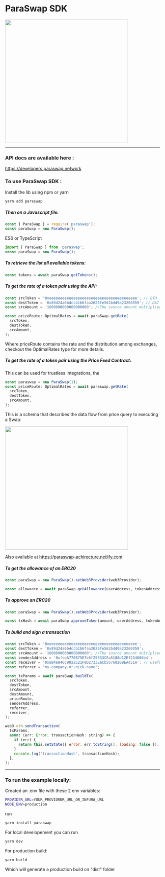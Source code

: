 # ParaSwap SDK

<img src="https://paraswap-achirecture.netlify.com/logo.png" width="400px" >

---

### API docs are available here :

https://developers.paraswap.network

### To use ParaSwap SDK :

Install the lib using npm or yarn

```bash
yarn add paraswap
```

##### Then on a Javascript file:

```javascript
const { ParaSwap } = require('paraswap');
const paraSwap = new ParaSwap();
```

ES6 or TypeScript

```typescript
import { ParaSwap } from 'paraswap';
const paraSwap = new ParaSwap();
```

##### To retrieve the list all available tokens:

```javascript
const tokens = await paraSwap.getTokens();
```

##### To get the rate of a token pair using the API:

```javascript
const srcToken = '0xeeeeeeeeeeeeeeeeeeeeeeeeeeeeeeeeeeeeeeee'; // ETH
const destToken = '0x89d24a6b4ccb1b6faa2625fe562bdd9a23260359'; // DAI
const srcAmount = '1000000000000000000'; //The source amount multiplied by its decimals: 10 ** 18 here

const priceRoute: OptimalRates = await paraSwap.getRate(
  srcToken,
  destToken,
  srcAmount,
);
```

Where priceRoute contains the rate and the distribution among exchanges, checkout the OptimalRates type for more details.

##### To get the rate of a token pair using the Price Feed Contract:

This can be used for trustless integrations, the

```javascript
const paraswap = new ParaSwap(1);
const priceRoute: OptimalRates = await paraswap.getRate(
  srcToken,
  destToken,
  srcAmount,
);
```

This is a schema that describes the data flow from price query to executing a Swap:

<img src="https://paraswap-achirecture.netlify.com/ParaSwapDeveloper.png" width="400px" >

Also available at https://paraswap-achirecture.netlify.com

##### To get the allowance of an ERC20

```javascript
const paraSwap = new ParaSwap().setWeb3Provider(web3Provider);

const allowance = await paraSwap.getAllowance(userAddress, tokenAddress);
```

##### To approve an ERC20

```javascript
const paraSwap = new ParaSwap().setWeb3Provider(web3Provider);

const txHash = await paraSwap.approveToken(amount, userAddress, tokenAddress);
```

##### To build and sign a transaction

```javascript
const srcToken = '0xeeeeeeeeeeeeeeeeeeeeeeeeeeeeeeeeeeeeeeee';
const destToken = '0x89d24a6b4ccb1b6faa2625fe562bdd9a23260359';
const srcAmount = '1000000000000000000'; //The source amount multiplied by its decimals
const senderAddress = '0xfceA770875E7e6f25E33CEa5188d12Ef234606b4';
const receiver = '0x8B4e846c90a2521F0D2733EaCb56760209EAd51A'; // Useful in case of swap and transfer
const referrer = 'my-company-or-nick-name';

const txParams = await paraSwap.buildTx(
  srcToken,
  destToken,
  srcAmount,
  destAmount,
  priceRoute,
  senderAddress,
  referrer,
  receiver,
);

web3.eth.sendTransaction(
  txParams,
  async (err: Error, transactionHash: string) => {
    if (err) {
      return this.setState({ error: err.toString(), loading: false });
    }
    console.log('transactionHash', transactionHash);
  },
);
```

---

### To run the example locally:

Created an .env file with these 2 env variables:

```bash
PROVIDER_URL=YOUR_PROVIDRER_URL_OR_INFURA_URL
NODE_ENV=production
```

run

```bash
yarn install paraswap
```

For local developement you can run

```bash
yarn dev
```

For production build:

```bash
yarn build
```

Which will generate a production build on "dist" folder
